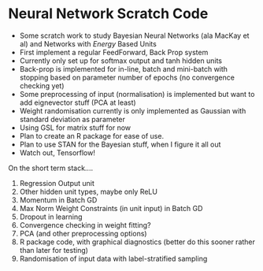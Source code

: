 # Neural Network Scratch Code #

* Some scratch work to study Bayesian Neural Networks (ala MacKay et al) and Networks with *Energy* Based Units
* First implement a regular FeedForward, Back Prop system
* Currently only set up for softmax output and tanh hidden units
* Back-prop is implemented for in-line, batch and mini-batch with stopping based on parameter number of epochs (no convergence checking yet)
* Some preprocessing of input (normalisation) is implemented but want to add eignevector stuff (PCA at least)
* Weight randomisation currently is only implemented as Gaussian with standard deviation as parameter
* Using GSL for matrix stuff for now
* Plan to create an R package for ease of use.
* Plan to use STAN for the Bayesian stuff, when I figure it all out
* Watch out, Tensorflow!


On the short term stack....

1. Regression Output unit
2. Other hidden unit types, maybe only ReLU
3. Momentum in Batch GD
4. Max Norm Weight Constraints (in unit input) in Batch GD
5. Dropout in learning
6. Convergence checking in weight fitting?
7. PCA (and other preprocessing options)
8. R package code, with graphical diagnostics (better do this sooner rather than later for testing)
9. Randomisation of input data with label-stratified sampling
